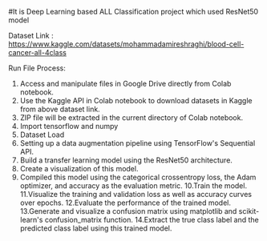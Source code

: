 #It is Deep Learning based ALL Classification project which used ResNet50 model


Dataset Link :  https://www.kaggle.com/datasets/mohammadamireshraghi/blood-cell-cancer-all-4class

Run File Process: 

1. Access and manipulate files in  Google Drive directly from  Colab notebook.
2. Use the Kaggle API in Colab notebook to download datasets in Kaggle from above dataset link.
3. ZIP file will be extracted in the current directory of Colab notebook.
4. Import tensorflow and numpy 
5. Dataset Load
6. Setting up a data augmentation pipeline using TensorFlow's Sequential API.
7. Build a transfer learning model using the ResNet50 architecture.
8. Create a visualization of this model.
9. Compiled this model using the categorical crossentropy loss, the Adam optimizer, and accuracy as the evaluation metric.
10.Train the model.
11.Visualize the training and validation loss as well as accuracy curves over epochs.
12.Evaluate the performance of the trained model.
13.Generate and visualize a confusion matrix using matplotlib and scikit-learn's confusion_matrix function.
14.Extract the true class label and the predicted class label using this trained model.
